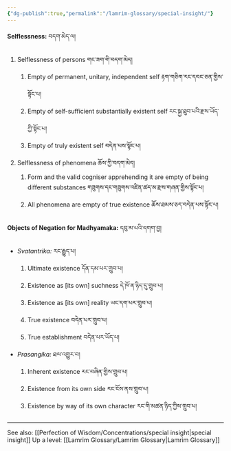 ```yaml
---
{"dg-publish":true,"permalink":"/lamrim-glossary/special-insight/"}
---
```


**Selflessness:** བདག་མེད་ལ།
1. Selflessness of persons གང་ཟག་གི་བདག་མེད།
	1. Empty of permanent, unitary, independent self
	   རྟག་གཅིག་རང་དབང་ཅན་གྱིས་སྟོང་པ།
	2. Empty of self-sufficient substantially existent self
	   རང་སྐྱ་ཐུབ་པའི་རྫས་ཡོད་ཀྱི་སྟོང་པ།
	3. Empty of truly existent self བདེན་པས་སྟོང་པ།
2. Selflessness of phenomena ཆོས་ཀྱི་བདག་མེད།
	1. Form and the valid cogniser apprehending it are empty of being different substances 
	   གཟུགས་དང་གཟུགས་འཛིན་ཚད་མ་རྫས་གཞན་གྱིས་སྟོང་པ།
	2. All phenomena are empty of true existence ཆོས་ཐམས་ཅད་བདེན་པས་སྟོང་པ།

**Objects of Negation for Madhyamaka:** དབུ་མ་པའི་དགག་བྱ།
- *Svatantrika:* རང་རྒྱུད་པ།
	1. Ultimate existence དོན་དམ་པར་གྲུབ་པ།
	2. Existence as [its own] suchness དེ་ཁོ་ན་ཉིད་དུ་གྲུབ་པ།
	3. Existence as [its own] reality ཡང་དག་པར་གྲུབ་པ།
	4. True existence བདེན་པར་གྲུབ་པ།
	5. True establishment བདེན་པར་ཡོད་པ།
- *Prasangika:* ཐལ་འགྱུར་བ།
	1. Inherent existence རང་བཞིན་གྱིས་གྲུབ་པ།
	2. Existence from its own side རང་ངོས་ནས་གྲུབ་པ།
	3. Existence by way of its own character རང་གི་མཚན་ཉིད་ཀྱིས་གྲུབ་པ།
---
See also: [[Perfection of Wisdom/Concentrations/special insight\|special insight]]
Up a level: [[Lamrim Glossary/Lamrim Glossary\|Lamrim Glossary]]